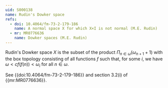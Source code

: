 ```yaml
---
uid: S000138
name: Rudin's Dowker space
refs:
  - doi: 10.4064/fm-73-2-179-186
    name: A normal space X for which X×I is not normal (M.E. Rudin)
  - mr: MR0776636
    name: Dowker spaces (M.E. Rudin)
---
```


Rudin's Dowker space $X$ is the subset of the product $\Pi_{n\in\omega}(\omega_{n+1}+1)$ with the box topology consisting of all functions $f$ such that, for some $i$, we have $\omega< cf(f(n))<\omega_i$ for all $n\in\omega$.  

See {{doi:10.4064/fm-73-2-179-186}} and section 3.2(i) of {{mr:MR0776636}}.
